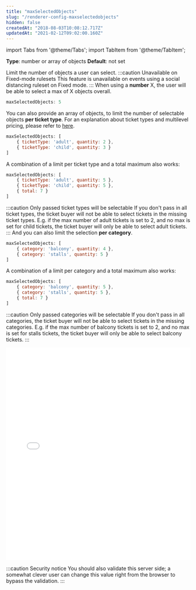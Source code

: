 ```yaml
---
title: "maxSelectedObjects"
slug: "/renderer-config-maxselectedobjects"
hidden: false
createdAt: "2018-08-03T10:08:12.717Z"
updatedAt: "2021-02-12T09:02:00.160Z"
---
```


import Tabs from '@theme/Tabs';
import TabItem from '@theme/TabItem';

**Type**: number or array of objects
**Default**: not set

Limit the number of objects a user can select.
:::caution Unavailable on Fixed-mode rulesets
This feature is unavailable on events using a social distancing ruleset on Fixed mode.
:::
When using a **number** X, the user will be able to select a max of X objects overall.

```javascript
maxSelectedObjects: 5
```

You can also provide an array of objects, to limit the number of selectable objects **per ticket type**. For an explanation about ticket types and multilevel pricing, please refer to [here](http://support.seats.io/integrating-seats-io/multilevel-pricing).

```javascript
maxSelectedObjects: [
    { ticketType: 'adult', quantity: 2 },
    { ticketType: 'child', quantity: 3 }
]
```

A combination of a limit per ticket type and a total maximum also works:

```javascript
maxSelectedObjects: [
    { ticketType: 'adult', quantity: 5 },
    { ticketType: 'child', quantity: 5 },
    { total: 7 }
]
```
:::caution Only passed ticket types will be selectable
If you don't pass in all ticket types, the ticket buyer will not be able to select tickets in the missing ticket types. E.g. if the max number of adult tickets is set to 2, and no max is set for child tickets, the ticket buyer will only be able to select adult tickets.
:::
And you can also limit the selection **per category**.

```javascript
maxSelectedObjects: [
    { category: 'balcony', quantity: 4 },
    { category: 'stalls', quantity: 5 }
]
```

A combination of a limit per category and a total maximum also works:

```javascript
maxSelectedObjects: [
    { category: 'balcony', quantity: 5 },
    { category: 'stalls', quantity: 5 },
    { total: 7 }
]
```
:::caution Only passed categories will be selectable
If you don't pass in all categories, the ticket buyer will not be able to select tickets in the missing categories. E.g. if the max number of balcony tickets is set to 2, and no max is set for stalls tickets, the ticket buyer will only be able to select balcony tickets.
:::

<iframe width="100%" height="580" src="//jsfiddle.net/seatsio/q47ozwj0/embedded/js,html,result/" allowfullscreen="allowfullscreen" frameborder="0"></iframe>

:::caution Security notice
You should also validate this server side; a somewhat clever user can change this value right from the browser to bypass the validation.
:::
